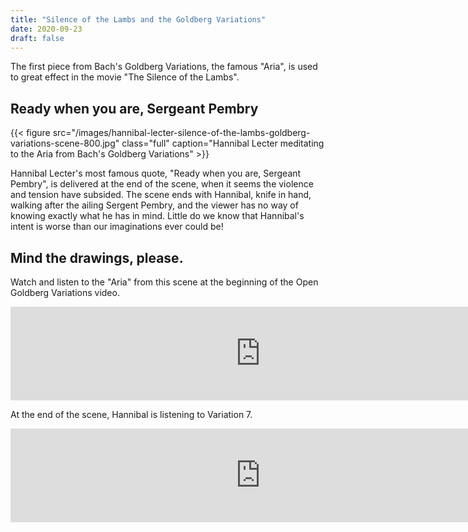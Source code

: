 ```yaml
---
title: "Silence of the Lambs and the Goldberg Variations"
date: 2020-09-23
draft: false
---
```


The first piece from Bach's Goldberg Variations, the famous "Aria", is used to great effect in the movie "The Silence of the Lambs".

## Ready when you are, Sergeant Pembry

{{< figure src="/images/hannibal-lecter-silence-of-the-lambs-goldberg-variations-scene-800.jpg" class="full" caption="Hannibal Lecter meditating to the Aria from Bach's Goldberg Variations" >}}

Hannibal Lecter's most famous quote, "Ready when you are, Sergeant Pembry", is delivered at the end of the scene, when it seems the violence and tension have subsided. The scene ends with Hannibal, knife in hand, walking after the ailing Sergent Pembry, and the viewer has no way of knowing exactly what he has in mind. Little do we know that Hannibal's intent is worse than our imaginations ever could be!

## Mind the drawings, please.

Watch and listen to the "Aria" from this scene at the beginning of the Open Goldberg Variations video.

<iframe width="800" src="https://www.youtube.com/embed/15ezpwCHtJs?controls=0" frameborder="0" allow="accelerometer; autoplay; clipboard-write; encrypted-media; gyroscope; picture-in-picture" allowfullscreen></iframe>

At the end of the scene, Hannibal is listening to Variation 7.

<iframe width="800" src="https://www.youtube.com/embed/15ezpwCHtJs?controls=0&start=922" frameborder="0" allow="accelerometer; autoplay; clipboard-write; encrypted-media; gyroscope; picture-in-picture" allowfullscreen></iframe>
